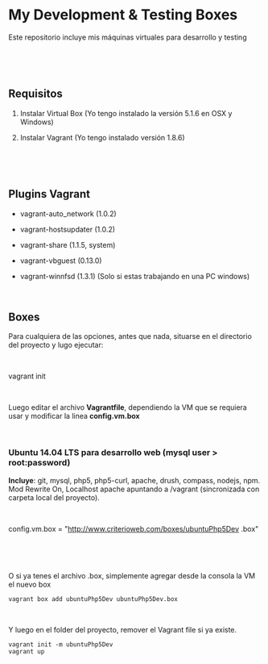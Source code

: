 My Development & Testing Boxes
==============================

Este repositorio incluye mis máquinas virtuales para desarrollo y testing

 

 

Requisitos
----------

1.  Instalar Virtual Box (Yo tengo instalado la versión 5.1.6 en OSX y Windows)

2.  Instalar Vagrant (Yo tengo instalado versión 1.8.6)

 

 

Plugins Vagrant
---------------

-   vagrant-auto\_network (1.0.2)

-   vagrant-hostsupdater (1.0.2)

-   vagrant-share (1.1.5, system)

-   vagrant-vbguest (0.13.0)

-   vagrant-winnfsd (1.3.1)  (Solo si estas trabajando en una PC windows)

 

Boxes
-----

Para cualquiera de las opciones, antes que nada, situarse en el directorio del
proyecto y lugo ejecutar:

 

vagrant init

 

Luego editar el archivo **Vagrantfile**, dependiendo la VM que se requiera usar
y modificar la linea **config.vm.box**

 

### Ubuntu 14.04 LTS para desarrollo web (mysql user \> root:password)

**Incluye**: git, mysql, php5, php5-curl, apache, drush, compass, nodejs, npm.  
Mod Rewrite On, Localhost apache apuntando a /vagrant (sincronizada con carpeta
local del proyecto).

 



config.vm.box = "http://www.criterioweb.com/boxes/ubuntuPhp5Dev .box"

 

 

O si ya tenes el archivo .box, simplemente agregar desde la consola la VM el
nuevo box



~~~~~~~~~~~~~~~~~~~~~~~~~~~~~~~~~~~~~~~~~~~~~~~~~~~~~~~~~~~~~~~~~~~~~~~~~~~~~~~~
vagrant box add ubuntuPhp5Dev ubuntuPhp5Dev.box
~~~~~~~~~~~~~~~~~~~~~~~~~~~~~~~~~~~~~~~~~~~~~~~~~~~~~~~~~~~~~~~~~~~~~~~~~~~~~~~~

 

Y luego en el folder del proyecto, remover el Vagrant file si ya existe.

~~~~~~~~~~~~~~~~~~~~~~~~~~~~~~~~~~~~~~~~~~~~~~~~~~~~~~~~~~~~~~~~~~~~~~~~~~~~~~~~
vagrant init -m ubuntuPhp5Dev 
vagrant up
~~~~~~~~~~~~~~~~~~~~~~~~~~~~~~~~~~~~~~~~~~~~~~~~~~~~~~~~~~~~~~~~~~~~~~~~~~~~~~~~
